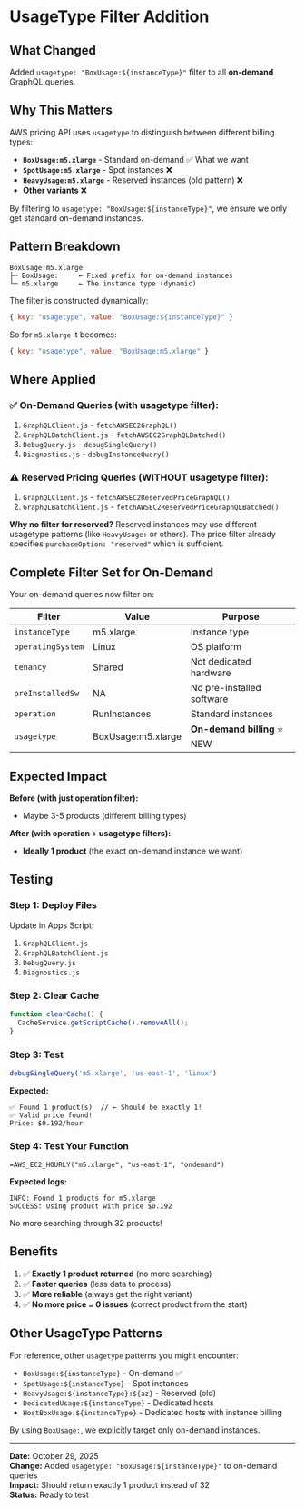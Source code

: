 # UsageType Filter Addition

## What Changed

Added `usagetype: "BoxUsage:${instanceType}"` filter to all **on-demand** GraphQL queries.

## Why This Matters

AWS pricing API uses `usagetype` to distinguish between different billing types:

- **`BoxUsage:m5.xlarge`** - Standard on-demand ✅ What we want
- **`SpotUsage:m5.xlarge`** - Spot instances ❌
- **`HeavyUsage:m5.xlarge`** - Reserved instances (old pattern) ❌
- **Other variants** ❌

By filtering to `usagetype: "BoxUsage:${instanceType}"`, we ensure we only get standard on-demand instances.

## Pattern Breakdown

```
BoxUsage:m5.xlarge
├─ BoxUsage:     ← Fixed prefix for on-demand instances
└─ m5.xlarge     ← The instance type (dynamic)
```

The filter is constructed dynamically:
```javascript
{ key: "usagetype", value: "BoxUsage:${instanceType}" }
```

So for `m5.xlarge` it becomes:
```javascript
{ key: "usagetype", value: "BoxUsage:m5.xlarge" }
```

## Where Applied

### ✅ On-Demand Queries (with usagetype filter):
1. `GraphQLClient.js` - `fetchAWSEC2GraphQL()` 
2. `GraphQLBatchClient.js` - `fetchAWSEC2GraphQLBatched()`
3. `DebugQuery.js` - `debugSingleQuery()`
4. `Diagnostics.js` - `debugInstanceQuery()`

### ⚠️ Reserved Pricing Queries (WITHOUT usagetype filter):
1. `GraphQLClient.js` - `fetchAWSEC2ReservedPriceGraphQL()`
2. `GraphQLBatchClient.js` - `fetchAWSEC2ReservedPriceGraphQLBatched()`

**Why no filter for reserved?** Reserved instances may use different usagetype patterns (like `HeavyUsage:` or others). The price filter already specifies `purchaseOption: "reserved"` which is sufficient.

## Complete Filter Set for On-Demand

Your on-demand queries now filter on:

| Filter | Value | Purpose |
|--------|-------|---------|
| `instanceType` | m5.xlarge | Instance type |
| `operatingSystem` | Linux | OS platform |
| `tenancy` | Shared | Not dedicated hardware |
| `preInstalledSw` | NA | No pre-installed software |
| `operation` | RunInstances | Standard instances |
| `usagetype` | BoxUsage:m5.xlarge | **On-demand billing** ⭐ NEW |

## Expected Impact

**Before (with just operation filter):**
- Maybe 3-5 products (different billing types)

**After (with operation + usagetype filters):**
- **Ideally 1 product** (the exact on-demand instance we want)

## Testing

### Step 1: Deploy Files

Update in Apps Script:
1. `GraphQLClient.js`
2. `GraphQLBatchClient.js`
3. `DebugQuery.js`
4. `Diagnostics.js`

### Step 2: Clear Cache

```javascript
function clearCache() {
  CacheService.getScriptCache().removeAll();
}
```

### Step 3: Test

```javascript
debugSingleQuery('m5.xlarge', 'us-east-1', 'linux')
```

**Expected:**
```
✅ Found 1 product(s)  // ← Should be exactly 1!
✅ Valid price found!
Price: $0.192/hour
```

### Step 4: Test Your Function

```
=AWS_EC2_HOURLY("m5.xlarge", "us-east-1", "ondemand")
```

**Expected logs:**
```
INFO: Found 1 products for m5.xlarge
SUCCESS: Using product with price $0.192
```

No more searching through 32 products!

## Benefits

1. ✅ **Exactly 1 product returned** (no more searching)
2. ✅ **Faster queries** (less data to process)
3. ✅ **More reliable** (always get the right variant)
4. ✅ **No more price = 0 issues** (correct product from the start)

## Other UsageType Patterns

For reference, other `usagetype` patterns you might encounter:

- `BoxUsage:${instanceType}` - On-demand ✅
- `SpotUsage:${instanceType}` - Spot instances
- `HeavyUsage:${instanceType}:${az}` - Reserved (old)
- `DedicatedUsage:${instanceType}` - Dedicated hosts
- `HostBoxUsage:${instanceType}` - Dedicated hosts with instance billing

By using `BoxUsage:`, we explicitly target only on-demand instances.

---

**Date:** October 29, 2025  
**Change:** Added `usagetype: "BoxUsage:${instanceType}"` to on-demand queries  
**Impact:** Should return exactly 1 product instead of 32  
**Status:** Ready to test

